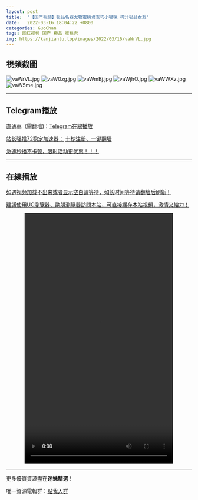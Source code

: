 ```yaml
---
layout: post
title:  "【国产视频】极品名器尤物蜜桃君乖巧小喵咪 榨汁极品女友"
date:   2022-03-16 18:04:22 +0800
categories: GuoChan
tags: 网红视频 国产 极品 蜜桃君
img: https://kanjiantu.top/images/2022/03/16/vaWrVL.jpg
---
```



## 視頻截圖

![vaWrVL.jpg](https://kanjiantu.top/images/2022/03/16/vaWrVL.jpg)
![vaW0zg.jpg](https://kanjiantu.top/images/2022/03/16/vaW0zg.jpg)
![vaWmBj.jpg](https://kanjiantu.top/images/2022/03/16/vaWmBj.jpg)
![vaWjhO.jpg](https://kanjiantu.top/images/2022/03/16/vaWjhO.jpg)
![vaWWXz.jpg](https://kanjiantu.top/images/2022/03/16/vaWWXz.jpg)
![vaW5me.jpg](https://kanjiantu.top/images/2022/03/16/vaW5me.jpg)

* * *
## Telegram播放

直通車（需翻墻)：[Telegram在線播放](https://t.me/mimeijingxuan/67)

<u>站长强推72稳定加速器：</u> [十秒注册、一键翻墙](https://www.mimei.blog/skip/vpn.html)


<u>急速秒播不卡顿，限时活动更优惠！！！</u>
* * *
## 在線播放
<u>如遇视频加载不出来或者显示空白请等待，如长时间等待请翻墙后刷新！</u>

<u>建議使用UC瀏覽器、歐朋瀏覽器訪問本站，可直接緩存本站視頻，激情又給力！</u>
<center><video src="https://cdn.publer.io/uploads/videos/6246bb40db279731bbdea7c8/1d753f843fa95026ac3cf70ec2b65e0c.mp4" width="80%" height="680px" controls="controls"></video></center>

* * *
更多優質資源盡在**迷妹精選**！

唯一資源電報群：[點我入群](https://t.me/mimeijingxuan)


